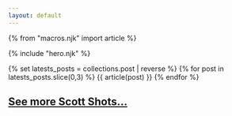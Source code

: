 ```yaml
---
layout: default
---
```

{% from "macros.njk" import article %}

{% include "hero.njk" %}

<div class="container">
  <div class="row animate">
    {% set latests_posts = collections.post | reverse %}
    {% for post in latests_posts.slice(0,3) %}
      {{ article(post) }}
    {% endfor %}
  </div>
  <h2><a href="scott-shots/">See more Scott Shots...</a></h2>
</div>
